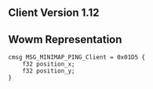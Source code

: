 ## Client Version 1.12

## Wowm Representation
```rust,ignore
cmsg MSG_MINIMAP_PING_Client = 0x01D5 {
    f32 position_x;    
    f32 position_y;    
}

```
